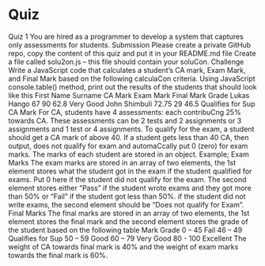 # Quiz
Quiz 1
You are hired as a programmer to develop a system that captures only assessments for 
students.
Submission
Please create a private GitHub repo, copy the content of this quiz and put it in your 
README.md file
Create a file called solu2on.js – this file should contain your soluCon.
Challenge
Write a JavaScript code that calculates a student’s CA mark, Exam Mark, and Final Mark based 
on the following calculaCon criteria. Using JavaScript console.table() method, print out 
the results of the students that should look like this
First Name Surname CA Mark Exam Mark Final Mark Grade
Lukas Hango 67 90 62.8 Very Good
John Shimbuli 72.75 29 46.5 Qualifies for Sup
CA Mark
For CA, students have 4 assessments: each contribuCng 25% towards CA. These assessments 
can be 2 tests and 2 assignments or 3 assignments and 1 test or 4 assignments. To qualify for 
the exam, a student should get a CA mark of above 40. If a student gets less than 40 CA, then 
output, does not qualify for exam and automaCcally put 0 (zero) for exam marks. The marks of 
each student are stored in an object.
Example;
Exam Marks
The exam marks are stored in an array of two elements, the 1st element stores what the student 
got in the exam if the student qualified for exams. Put 0 here if the student did not qualify for 
the exam. The second element stores either “Pass” if the student wrote exams and they got 
more than 50% or “Fail” if the student got less than 50%. if the student did not write exams, the 
second element should be “Does not qualify for Exam”.
Final Marks
The final marks are stored in an array of two elements, the 1st element stores the final mark and 
the second element stores the grade of the student based on the following table
Mark Grade
0 – 45 Fail
46 – 49 Qualifies for Sup
50 – 59 Good
60 – 79 Very Good
80 - 100 Excellent
The weight of CA towards final mark is 40% and the weight of exam marks towards the final 
mark is 60%.

